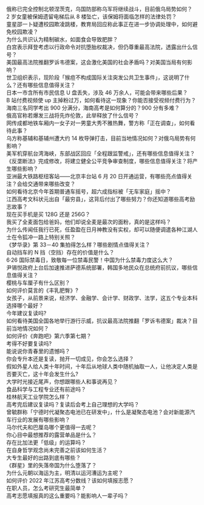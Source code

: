 俄称已完全控制北顿涅茨克，乌国防部称乌军将继续战斗，目前俄乌局势如何？  
2 岁女童被保姆遗留电梯后从 8 楼坠亡，该保姆将面临怎样的法律处罚？  
童星邵一卜疑遭校园欺凌跳楼，教育局回应称此事正在进一步协调处理中，如何避免校园欺凌？  
为什么共识认为精制碳水，如面食会导致肥胖？  
白宫表示拜登考虑以行政命令对抗堕胎权裁决，但仍尊重最高法院，透露出什么信号？  
美国最高法院推翻罗诉韦德案，这会激化美国的社会矛盾吗？对美国当局有何影响？  
世卫组织表示，现阶段「猴痘不构成国际关注突发公共卫生事件」，这说明了什么？还有哪些信息值得关注？  
日本一市含所有市民信息 U 盘丢失，涉及 46 万余人，可能会带来哪些后果？  
B 站付费视频使 up 主掉粉过万，如何看待这一现象？你能否接受视频付费行为？  
海南三名同学考出 900 分满分，海南高考是如何算分的？900 分有多难？  
俄高官称若爆发三战将先炸伦敦，此举释放了什么信号？  
网传成都地铁车厢内一女子对一男童大秀不雅热舞，警方称「正在调查」，如何看待此事？  
乌方称基辅和基辅州遭大约 14 枚导弹打击，目前当地情况如何？对俄乌局势有何影响？  
美军机穿航台湾海峡，东部战区回应「全程跟监警戒」，还有哪些信息值得关注？  
《反垄断法》完成修改，将建立健全公平竞争审查制度，哪些信息值得关注？将产生哪些影响？  
亚洲最大铁路枢纽客站——北京丰台站 6 月 20 日开通运营，有哪些亮点值得关注？会给交通带来哪些改变？  
如何看待北京今年首期普通车摇号，超六成指标被「无车家庭」摇中？  
江西高考文科状元出自「最穷县」，这背后付出了哪些努力？你还知道哪些高考励志故事？  
现在买手机是买 128G 还是 256G？  
我买了全麦面包给爸妈，他们却说全麦是最次的面粉，真的是这样吗？  
为什么传闻任我行已死，任盈盈在日月神教没有实权，却可以随便调遣各种江湖人士在令狐冲一路上特别关照？  
《梦华录》第 33－40 集拍得怎么样？哪些剧情点值得关注？  
自动挡车的 N 挡（空挡）存在的价值是什么？  
6·26 国际禁毒日，致敬每一位禁毒民警！中国为什么禁毒力度这么大？  
尹锡悦政府上台后加速推进萨德系统部署，韩国多地民众在总统府前抗议，哪些信息值得关注？  
樱桃与车厘子有什么区别？  
如何评价莫言的《丰乳肥臀》?  
女孩子，从前景来说，经济学、金融学、会计学、财政学、法学，这五个专业本科选择哪个最好？  
今年建议复读吗?  
如何看待美国全国各地举行游行示威，抗议最高法院推翻「罗诉韦德案」裁决？目前当地情况如何？  
如何评价《奔跑吧》第六季第七期？  
考得不好要复读吗?  
能说说你青春里的遗憾吗？  
你会专升本还是复读，抛开一切成见，你会怎么选择？  
假如外星人给人类十年时间，十年后从地球人类中随机抽取一人，让他决定人类是否要灭亡，这十年会发生什么?  
大学时光接近尾声，你想跟哪些人和事说再见？  
食品科学与工程专业还有前途吗？  
桂林航天工业学院怎么样？  
高考完后建议复读吗？复读后会考上自己理想的大学吗？  
曾毓群称「宁德时代凝聚态电池已在研发中」，什么是凝聚态电池？会对新能源汽车行业的发展有哪些影响？  
马尔代夫和巴厘岛哪个更值得一去呢？  
你心目中最想推荐的露营单品是什么？  
存在比加法更「低级」的运算吗？  
在自身哲学观念尚未完善之前该如何生活？  
大专生最好的出路到底有哪些？  
《群星》里的失落帝国为什么堕落了？  
为什么元朝以海运为主，明清以运河漕运为主呢？  
如何评价 2022 年江苏高考分数线？该如何填报志愿？  
在职人员，怎么考研究生最简单？  
高考志愿填报真的这么重要吗？能影响人一辈子吗？  
